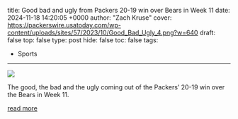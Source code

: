 title: Good bad and ugly from Packers 20-19 win over Bears in Week 11
date: 2024-11-18 14:20:05 +0000
author: "Zach Kruse"
cover: https://packerswire.usatoday.com/wp-content/uploads/sites/57/2023/10/Good_Bad_Ugly_4.png?w=640
draft: false
top: false
type: post
hide: false
toc: false
tags:
  - Sports
---

![](https://packerswire.usatoday.com/wp-content/uploads/sites/57/2023/10/Good_Bad_Ugly_4.png?w=640)

The good, the bad and the ugly coming out of the Packers’ 20-19 win over the Bears in Week 11.

[read more](https://packerswire.usatoday.com/2024/11/18/good-bad-and-ugly-from-packers-20-19-win-over-bears-in-week-11/)
